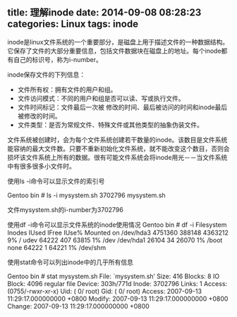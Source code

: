 title: 理解inode
date: 2014-09-08 08:28:23
categories: Linux
tags: inode
---
inode是linux文件系统的一个重要部分，是磁盘上用于描述文件的一种数据结构。它保存了文件的大部分重要信息，包括文件数据块在磁盘上的地址。每个inode都有自己的标识号，称为i-number。
<!--more-->
inode保存文件的下列信息：

* 文件所有权：拥有文件的用户和组。
* 文件访问模式：不同的用户和组是否可以读、写或执行文件。
* 文件时间标记：文件最后一次被 修改的时间、最后被访问的时间和inode最后被修改的时间。
* 文件类型：是否为常规文件、特殊文件或其他类型的抽象伪装文件。

文件系统被创建时，会为每个文件系统创建若干数量的inode。该数目是文件系统能容纳的最大文件数。只要不重新初始化文件系统，就不能改变这个数目，否则会损坏该文件系统上所有的数据。很有可能文件系统会将inode用光－－当文件系统中有很多很多小文件时。

使用ls -i命令可以显示文件的索引号

Gentoo bin # ls -i mysystem.sh
 3702796 mysystem.sh

文件mysystem.sh的i-number为3702796

使用df -i命令可以显示文件系统的inode使用情况
Gentoo bin # df -i
 Filesystem Inodes IUsed IFree IUse% Mounted on
 /dev/hda3 4751360 388148 4363212 9% /
 udev 64222 407 63815 1% /dev
 /dev/hda1 26104 34 26070 1% /boot
 none 64222 1 64221 1% /dev/shm

使用stat命令可以列出inode中的几乎所有信息

Gentoo bin # stat mysystem.sh
 File: `mysystem.sh’
Size: 416 Blocks: 8 IO Block: 4096 regular file
 Device: 303h/771d Inode: 3702796 Links: 1
 Access: (0755/-rwxr-xr-x) Uid: ( 0/ root) Gid: ( 0/ root)
 Access: 2007-09-13 11:29:17.000000000 +0800
 Modify: 2007-09-13 11:29:17.000000000 +0800
 Change: 2007-09-13 11:29:17.000000000 +0800
